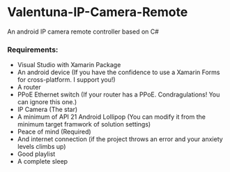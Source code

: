 # Valentuna-IP-Camera-Remote
An android IP camera remote controller based on C#
### Requirements:
* Visual Studio with Xamarin Package
* An android device (If you have the confidence to use a Xamarin Forms for cross-platform. I support you!)
* A router
* PPoE Ethernet switch (If your router has a PPoE. Condragulations! You can ignore this one.)
* IP Camera (The star)
* A minimum of API 21 Android Lollipop (You can modify it from the minimum target framwork of solution settings)
* Peace of mind (Required)
* And internet connection (if the project throws an error and your anxiety levels climbs up)
* Good playlist
* A complete sleep
